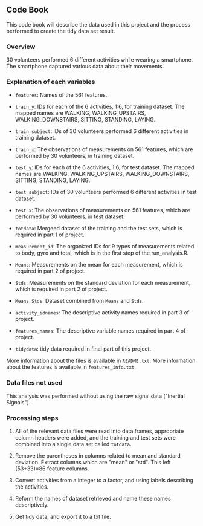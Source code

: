 ## Code Book

This code book will describe the data used in this project and the process performed to create the tidy data set result.

### Overview

30 volunteers performed 6 different activities while wearing a smartphone. The smartphone captured various data about their movements.

### Explanation of each variables

* `features`: Names of the 561 features.

* `train_y`: IDs for each of the 6 activities, 1:6, for training dataset. The mapped names are WALKING, WALKING_UPSTAIRS, WALKING_DOWNSTAIRS, SITTING, STANDING, LAYING.
* `train_subject`: IDs of 30 volunteers performed 6 different activities in training dataset.
* `train_x`: The observations of measurements on 561 features, which are performed by 30 volunteers, in training dataset.

* `test_y`: IDs for each of the 6 activities, 1:6, for test dataset. The mapped names are WALKING, WALKING_UPSTAIRS, WALKING_DOWNSTAIRS, SITTING, STANDING, LAYING.
* `test_subject`: IDs of 30 volunteers performed 6 different activities in test dataset.
* `test_x`: The observations of measurements on 561 features, which are performed by 30 volunteers, in test dataset.

* `totdata`: Mergeed dataset of the training and the test sets, which is required in part 1 of project.
* `measurement_id`: The organized IDs for 9 types of measurements related to body, gyro and total, which is in the first step of the run_analysis.R.

* `Means`: Measurements on the mean for each measurement, which is required in part 2 of project.
* `Stds`: Measurements on the standard deviation for each measurement, which is required in part 2 of project.
* `Means_Stds`: Dataset combined from `Means` and `Stds`.

* `activity_idnames`: The descriptive activity names required in part 3 of project.

* `features_names`: The descriptive variable names required in part 4 of project.

* `tidydata`: tidy data required in final part of this project.

More information about the files is available in `README.txt`. More information about the features is available in `features_info.txt`.

### Data files not used

This analysis was performed without using the raw signal data ("Inertial Signals").

### Processing steps

1. All of the relevant data files were read into data frames, appropriate column headers were added, and the training and test sets were combined into a single data set called `totdata`.

2. Remove the parentheses in columns related to mean and standard deviation. Extract columns which are "mean" or "std". This left (53+33)=86 feature columns.

3. Convert activities from a integer to a factor, and using labels describing the activities.

4. Reform the names of dataset retrieved and name these names descriptively.

5. Get tidy data, and export it to a txt file.
